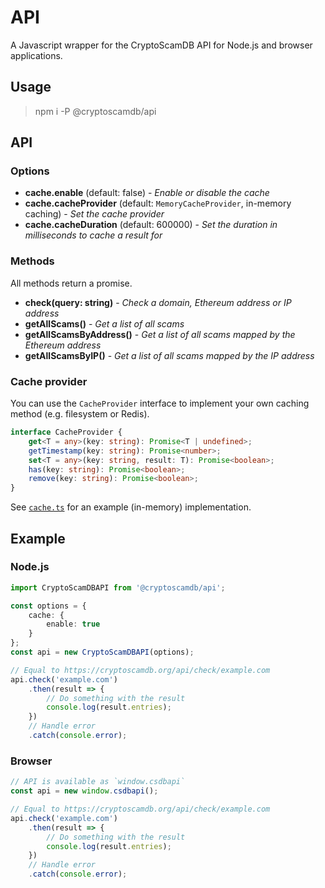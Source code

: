 # API

A Javascript wrapper for the CryptoScamDB API for Node.js and browser applications.

## Usage

> npm i -P @cryptoscamdb/api

## API

### Options

* **cache.enable** (default: false) - _Enable or disable the cache_
* **cache.cacheProvider** (default: `MemoryCacheProvider`, in-memory caching) - _Set the cache provider_
* **cache.cacheDuration** (default: 600000) - _Set the duration in milliseconds to cache a result for_

### Methods

All methods return a promise.

* **check(query: string)** - _Check a domain, Ethereum address or IP address_
* **getAllScams()** - _Get a list of all scams_
* **getAllScamsByAddress()** - _Get a list of all scams mapped by the Ethereum address_
* **getAllScamsByIP()** - _Get a list of all scams mapped by the IP address_

### Cache provider

You can use the `CacheProvider` interface to implement your own caching method (e.g. filesystem or Redis).

```typescript
interface CacheProvider {
    get<T = any>(key: string): Promise<T | undefined>;
    getTimestamp(key: string): Promise<number>;
    set<T = any>(key: string, result: T): Promise<boolean>;
    has(key: string): Promise<boolean>;
    remove(key: string): Promise<boolean>;
}
```

See [`cache.ts`](https://github.com/CryptoScamDB/api/blob/master/src/cache.ts#L14) for an example (in-memory) implementation.

## Example

### Node.js

```typescript
import CryptoScamDBAPI from '@cryptoscamdb/api';

const options = {
    cache: {
        enable: true
    }
};
const api = new CryptoScamDBAPI(options);

// Equal to https://cryptoscamdb.org/api/check/example.com
api.check('example.com')
    .then(result => {
        // Do something with the result
        console.log(result.entries);
    })
    // Handle error
    .catch(console.error);
```

### Browser
```typescript
// API is available as `window.csdbapi`
const api = new window.csdbapi();

// Equal to https://cryptoscamdb.org/api/check/example.com
api.check('example.com')
    .then(result => {
        // Do something with the result
        console.log(result.entries);
    })
    // Handle error
    .catch(console.error);
```
